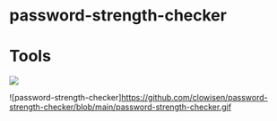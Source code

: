 # password-strength-checker

# Tools

  <a href="https://skillicons.dev">
    <img src="https://skillicons.dev/icons?i=html,bootstrap,jquery,javascript" />
  </a>

![password-strength-checker]https://github.com/clowisen/password-strength-checker/blob/main/password-strength-checker.gif

  

